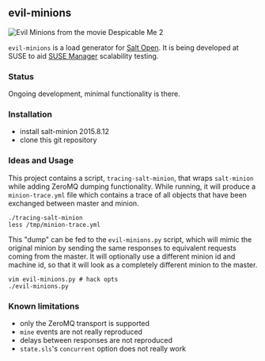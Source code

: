 ## evil-minions

![Evil Minions from the movie Despicable Me 2](https://vignette3.wikia.nocookie.net/despicableme/images/5/52/Screenshot_2016-02-10-01-09-16.jpg/revision/latest?cb=20161028002525)

`evil-minions` is a load generator for [Salt Open](https://saltstack.com/salt-open-source/). It is being developed at SUSE to aid [SUSE Manager](https://www.suse.com/products/suse-manager/) scalability testing.

### Status

Ongoing development, minimal functionality is there.

### Installation

 - install salt-minion 2015.8.12
 - clone this git repository

### Ideas and Usage

This project contains a script, `tracing-salt-minion`, that wraps `salt-minion` while adding ZeroMQ dumping functionality. While running, it will produce a `minion-trace.yml` file which contains a trace of all objects that have been exchanged between master and minion.

```
./tracing-salt-minion
less /tmp/minion-trace.yml
```

This "dump" can be fed to the `evil-minions.py` script, which will mimic the original minion by sending the same responses to equivalent requests coming from the master. It will optionally use a different minion id and machine id, so that it will look as a completely different minion to the master.

```
vim evil-minions.py # hack opts
./evil-minions.py
```

### Known limitations
 - only the ZeroMQ transport is supported
 - `mine` events are not really reproduced
 - delays between responses are not reproduced
 - `state.sls`'s `concurrent` option does not really work
